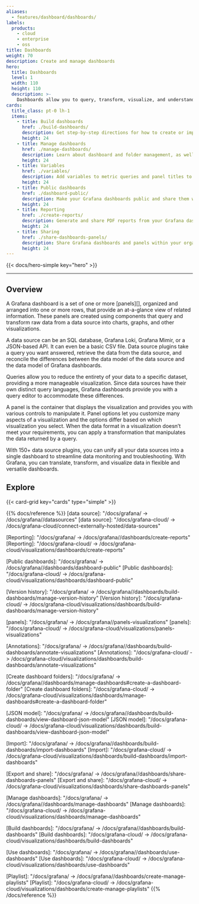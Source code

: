 ```yaml
---
aliases:
  - features/dashboard/dashboards/
labels:
  products:
    - cloud
    - enterprise
    - oss
title: Dashboards
weight: 70
description: Create and manage dashboards
hero:
  title: Dashboards
  level: 1
  width: 110
  height: 110
  description: >-
    Dashboards allow you to query, transform, visualize, and understand your data no matter where it’s stored.
cards:
  title_class: pt-0 lh-1
  items:
    - title: Build dashboards
      href: ./build-dashboards/
      description: Get step-by-step directions for how to create or import your first dashboard and modify dashboard settings. Learn about reusable library panels, dashboard links, annotatations, and dashboard JSON.
      height: 24
    - title: Manage dashboards
      href: ./manage-dashboards/
      description: Learn about dashboard and folder management, as well as generative AI features for dashboards.
      height: 24
    - title: Variables
      href: ./variables/
      description: Add variables to metric queries and panel titles to create interactive and dynamic dashboards.
      height: 24
    - title: Public dashboards
      href: ./dashboard-public/
      description: Make your Grafana dashboards public and share them with anyone.
      height: 24
    - title: Reporting
      href: ./create-reports/
      description: Generate and share PDF reports from your Grafana dashboards.
      height: 24
    - title: Sharing
      href: ./share-dashboards-panels/
      description: Share Grafana dashboards and panels within your organization and publicly.
      height: 24
---
```


{{< docs/hero-simple key="hero" >}}

---

## Overview

A Grafana dashboard is a set of one or more [panels][], organized and arranged into one or more rows, that provide an at-a-glance view of related information. These panels are created using components that query and transform raw data from a data source into charts, graphs, and other visualizations.

A data source can be an SQL database, Grafana Loki, Grafana Mimir, or a JSON-based API. It can even be a basic CSV file. Data source plugins take a query you want answered, retrieve the data from the data source, and reconcile the differences between the data model of the data source and the data model of Grafana dashboards.

Queries allow you to reduce the entirety of your data to a specific dataset, providing a more manageable visualization. Since data sources have their own distinct query languages, Grafana dashboards provide you with a query editor to accommodate these differences.

A panel is the container that displays the visualization and provides you with various controls to manipulate it. Panel options let you customize many aspects of a visualization and the options differ based on which visualization you select. When the data format in a visualization doesn’t meet your requirements, you can apply a transformation that manipulates the data returned by a query.

With 150+ data source plugins, you can unify all your data sources into a single dashboard to streamline data monitoring and troubleshooting. With Grafana, you can translate, transform, and visualize data in flexible and versatile dashboards.

## Explore

{{< card-grid key="cards" type="simple" >}}

{{% docs/reference %}}
[data source]: "/docs/grafana/ -> /docs/grafana/<GRAFANA VERSION>/datasources"
[data source]: "/docs/grafana-cloud/ -> /docs/grafana-cloud/connect-externally-hosted/data-sources"

[Reporting]: "/docs/grafana/ -> /docs/grafana/<GRAFANA VERSION>/dashboards/create-reports"
[Reporting]: "/docs/grafana-cloud/ -> /docs/grafana-cloud/visualizations/dashboards/create-reports"

[Public dashboards]: "/docs/grafana/ -> /docs/grafana/<GRAFANA VERSION>/dashboards/dashboard-public"
[Public dashboards]: "/docs/grafana-cloud/ -> /docs/grafana-cloud/visualizations/dashboards/dashboard-public"

[Version history]: "/docs/grafana/ -> /docs/grafana/<GRAFANA VERSION>/dashboards/build-dashboards/manage-version-history"
[Version history]: "/docs/grafana-cloud/ -> /docs/grafana-cloud/visualizations/dashboards/build-dashboards/manage-version-history"

[panels]: "/docs/grafana/ -> /docs/grafana/<GRAFANA VERSION>/panels-visualizations"
[panels]: "/docs/grafana-cloud/ -> /docs/grafana-cloud/visualizations/panels-visualizations"

[Annotations]: "/docs/grafana/ -> /docs/grafana/<GRAFANA VERSION>/dashboards/build-dashboards/annotate-visualizations"
[Annotations]: "/docs/grafana-cloud/ -> /docs/grafana-cloud/visualizations/dashboards/build-dashboards/annotate-visualizations"

[Create dashboard folders]: "/docs/grafana/ -> /docs/grafana/<GRAFANA VERSION>/dashboards/manage-dashboards#create-a-dashboard-folder"
[Create dashboard folders]: "/docs/grafana-cloud/ -> /docs/grafana-cloud/visualizations/dashboards/manage-dashboards#create-a-dashboard-folder"

[JSON model]: "/docs/grafana/ -> /docs/grafana/<GRAFANA VERSION>/dashboards/build-dashboards/view-dashboard-json-model"
[JSON model]: "/docs/grafana-cloud/ -> /docs/grafana-cloud/visualizations/dashboards/build-dashboards/view-dashboard-json-model"

[Import]: "/docs/grafana/ -> /docs/grafana/<GRAFANA VERSION>/dashboards/build-dashboards/import-dashboards"
[Import]: "/docs/grafana-cloud/ -> /docs/grafana-cloud/visualizations/dashboards/build-dashboards/import-dashboards"

[Export and share]: "/docs/grafana/ -> /docs/grafana/<GRAFANA VERSION>/dashboards/share-dashboards-panels"
[Export and share]: "/docs/grafana-cloud/ -> /docs/grafana-cloud/visualizations/dashboards/share-dashboards-panels"

[Manage dashboards]: "/docs/grafana/ -> /docs/grafana/<GRAFANA VERSION>/dashboards/manage-dashboards"
[Manage dashboards]: "/docs/grafana-cloud/ -> /docs/grafana-cloud/visualizations/dashboards/manage-dashboards"

[Build dashboards]: "/docs/grafana/ -> /docs/grafana/<GRAFANA VERSION>/dashboards/build-dashboards"
[Build dashboards]: "/docs/grafana-cloud/ -> /docs/grafana-cloud/visualizations/dashboards/build-dashboards"

[Use dashboards]: "/docs/grafana/ -> /docs/grafana/<GRAFANA VERSION>/dashboards/use-dashboards"
[Use dashboards]: "/docs/grafana-cloud/ -> /docs/grafana-cloud/visualizations/dashboards/use-dashboards"

[Playlist]: "/docs/grafana/ -> /docs/grafana/<GRAFANA VERSION>/dashboards/create-manage-playlists"
[Playlist]: "/docs/grafana-cloud/ -> /docs/grafana-cloud/visualizations/dashboards/create-manage-playlists"
{{% /docs/reference %}}
